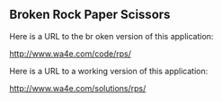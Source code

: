 Broken Rock Paper Scissors
--------------------------

Here is a URL to the br
oken version of this application:

http://www.wa4e.com/code/rps/

Here is a URL to a working version of 
this application:

http://www.wa4e.com/solutions/rps/



